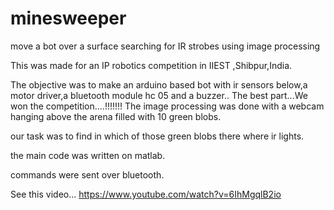 # minesweeper
move a bot over a surface searching for IR strobes using image processing

This was made for an IP robotics competition in IIEST ,Shibpur,India.

The objective was to make an arduino based bot with ir sensors below,a motor driver,a bluetooth module hc 05
and a buzzer..
The best part...We won the competition....!!!!!!!
The image processing was done with a webcam hanging above the arena filled with 10 green blobs.

our task was to find in which of those green blobs there where ir lights.

the main code was written on matlab.

commands were sent over bluetooth.

See this video...
https://www.youtube.com/watch?v=6IhMgqlB2io
